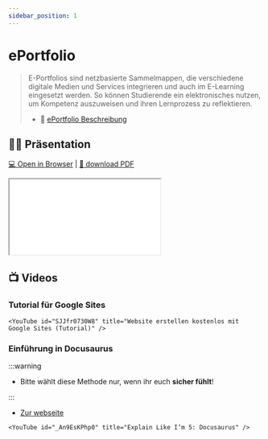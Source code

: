 ```yaml
---
sidebar_position: 1
---
```


# ePortfolio

> E-Portfolios sind netzbasierte Sammelmappen, die verschiedene digitale Medien und Services integrieren und auch im E-Learning eingesetzt werden. So können Studierende ein elektronisches nutzen, um Kompetenz auszuweisen und ihren Lernprozess zu reflektieren.
> 
> - :paperclip: [ePortfolio Beschreibung](https://drive.google.com/file/d/1V7BKzrT3S1HYDpOZPco5qUzgeSuPgPBG/view)

## :teacher: Präsentation

[:computer: Open in Browser](pathname:///slides/eportfolio) | [:floppy_disk: download PDF](pathname:///slides/eportfolio.pdf)

<iframe src="/bbzbl-modul-431/slides/eportfolio"></iframe>

## :tv: Videos

### Tutorial für Google Sites

```mdx-code-block
<YouTube id="SJJfr0730W8" title="Website erstellen kostenlos mit Google Sites (Tutorial)" />
```

### Einführung in Docusaurus

:::warning

- Bitte wählt diese Methode nur, wenn ihr euch **sicher fühlt**!

:::

- [Zur webseite](https://docusaurus.io/)

```mdx-code-block
<YouTube id="_An9EsKPhp0" title="Explain Like I’m 5: Docusaurus" />
```
